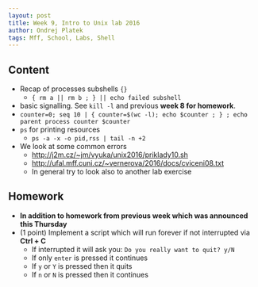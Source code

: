 ```yaml
---
layout: post
title: Week 9, Intro to Unix lab 2016
author: Ondrej Platek
tags: Mff, School, Labs, Shell
---
```


## Content 
- Recap of processes subshells `{}`
    - `{ rm a || rm b ; } || echo failed subshell`
- basic signalling. See `kill -l` and previous **week 8 for homework**.
- `counter=0; seq 10 | { counter=$(wc -l); echo $counter ; } ; echo parent process counter $counter`
- `ps` for printing resources
    - `ps -a -x -o pid,rss | tail -n +2`
- We look at some common errors
    - http://j2m.cz/~jm/vyuka/unix2016/priklady10.sh
    - http://ufal.mff.cuni.cz/~vernerova/2016/docs/cviceni08.txt
    - In general try to look also to another lab exercise

## Homework
- **In addition to homework from previous week which was announced this Thursday** 
- (1 point) Implement a script which will run forever if not interrupted via **Ctrl + C**
    - If interrupted it will ask you: `Do you really want to quit? y/N`
    - If only `enter` is pressed it continues
    - If `y` or `Y` is pressed then it quits
    - If `n` or `N` is pressed then it continues
